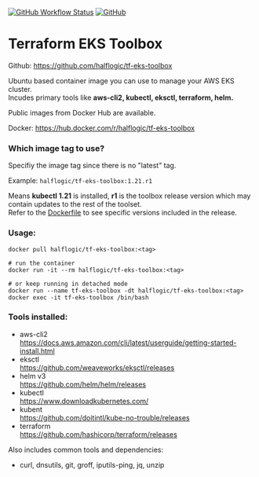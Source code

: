 [![GitHub Workflow Status](https://img.shields.io/github/workflow/status/halflogic/tf-eks-toolbox/Docker%20Build%20Push%20Release)](https://github.com/halflogic/tf-eks-toolbox/actions/workflows/docker-build-release.yml) 
[![GitHub](https://img.shields.io/github/license/halflogic/tf-eks-toolbox)](https://github.com/halflogic/tf-eks-toolbox/blob/master/LICENSE)


# Terraform EKS Toolbox 

Github: https://github.com/halflogic/tf-eks-toolbox

Ubuntu based container image you can use to manage your AWS EKS cluster.\
Incudes primary tools like **aws-cli2, kubectl, eksctl, terraform, helm.**

Public images from Docker Hub are available.

Docker: https://hub.docker.com/r/halflogic/tf-eks-toolbox

### Which image tag to use?

Specifiy the image tag since there is no "latest" tag.

Example: ` halflogic/tf-eks-toolbox:1.21.r1 `

Means **kubectl 1.21** is installed, **r1** is the toolbox release version which may contain updates to the rest of the toolset.\
Refer to the [Dockerfile](https://github.com/halflogic/tf-eks-toolbox/blob/master/Dockerfile) to see specific versions included in the release.

### Usage:
```
docker pull halflogic/tf-eks-toolbox:<tag>

# run the container
docker run -it --rm halflogic/tf-eks-toolbox:<tag>

# or keep running in detached mode
docker run --name tf-eks-toolbox -dt halflogic/tf-eks-toolbox:<tag>
docker exec -it tf-eks-toolbox /bin/bash
```


### Tools installed:

- aws-cli2\
  https://docs.aws.amazon.com/cli/latest/userguide/getting-started-install.html
- eksctl\
  https://github.com/weaveworks/eksctl/releases
- helm v3\
  https://github.com/helm/helm/releases
- kubectl\
  https://www.downloadkubernetes.com/
- kubent\
  https://github.com/doitintl/kube-no-trouble/releases
- terraform\
  https://github.com/hashicorp/terraform/releases

Also includes common tools and dependencies:

- curl, dnsutils, git, groff, iputils-ping, jq, unzip


